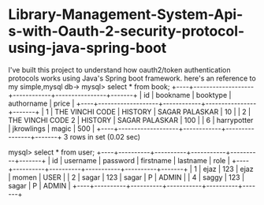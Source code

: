 # Library-Management-System-Api-s-with-Oauth-2-security-protocol-using-java-spring-boot
I've built this project to understand how oauth2/token authentication protocols works using Java's Spring boot framework.
 here's an reference to my simple,mysql db->
 mysql> select * from book;
+----+-------------------+------------+----------------+-------+
| id | bookname          | booktype   | authorname     | price |
+----+-------------------+------------+----------------+-------+
|  1 | THE VINCHI CODE   | HISTORY    | SAGAR PALASKAR |    10 |
|  2 | THE VINCHI CODE 2 | HISTORY    | SAGAR PALASKAR |   100 |
|  6 | harrypotter       | jkrowlings | magic          |   500 |
+----+-------------------+------------+----------------+-------+
3 rows in set (0.02 sec)

mysql> select * from user;
+----+----------+----------+-----------+----------+-------+
| id | username | password | firstname | lastname | role  |
+----+----------+----------+-----------+----------+-------+
|  1 | ejaz     | 123      | ejaz      | momen    | USER  |
|  2 | sagar    | 123      | sagar     | P        | ADMIN |
|  4 | saggy    | 123      | sagar     | P        | ADMIN |
+----+----------+----------+-----------+----------+-------+
